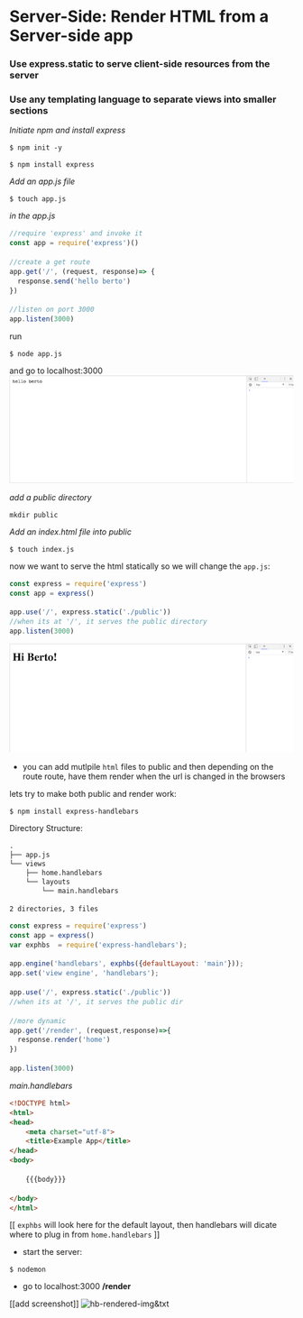 # Server-Side: Render HTML from a Server-side app

### Use express.static to serve client-side resources from the server


### Use any templating language to separate views into smaller sections

*Initiate npm and install express*
```
$ npm init -y
```

```
$ npm install express
```

*Add an app.js file*
```
$ touch app.js
```

*in the app.js*
```js
//require 'express' and invoke it
const app = require('express')()

//create a get route
app.get('/', (request, response)=> {
  response.send('hello berto')
})

//listen on port 3000
app.listen(3000)
```

run
```
$ node app.js
```
and go to localhost:3000
![js-render](images/render-from-js.png)

*add a public directory*
```
mkdir public
```
*Add an index.html file into public*
```
$ touch index.js
```

now we want to serve the html statically so we will change the ```app.js```:
```js
const express = require('express')
const app = express()

app.use('/', express.static('./public'))
//when its at '/', it serves the public directory
app.listen(3000)
```
![statically-rendered-html](images/statically-rendered.png)

- you can add mutlpile ```html``` files to public and then depending on the route route, have them render when the url is changed in the browsers


lets try to make both public and render work:
```
$ npm install express-handlebars
```

 Directory Structure:
```
.
├── app.js
└── views
    ├── home.handlebars
    └── layouts
        └── main.handlebars

2 directories, 3 files
```

```js
const express = require('express')
const app = express()
var exphbs  = require('express-handlebars');

app.engine('handlebars', exphbs({defaultLayout: 'main'}));
app.set('view engine', 'handlebars');

app.use('/', express.static('./public'))
//when its at '/', it serves the public dir

//more dynamic
app.get('/render', (request,response)=>{
  response.render('home')
})

app.listen(3000)
```

*main.handlebars*
```html
<!DOCTYPE html>
<html>
<head>
    <meta charset="utf-8">
    <title>Example App</title>
</head>
<body>

    {{{body}}}

</body>
</html>
```
[[ ```exphbs``` will look here for the default layout, then handlebars will dicate where to plug in from ```home.handlebars``` ]]

* start the server:
```
$ nodemon
```

* go to localhost:3000 **/render**

[[add screenshot]]
![hb-rendered-img&txt](###)
